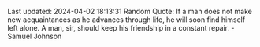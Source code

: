 Last updated: 2024-04-02 18:13:31
Random Quote: If a man does not make new acquaintances as he advances through life, he will soon find himself left alone. A man, sir, should keep his friendship in a constant repair. - Samuel Johnson